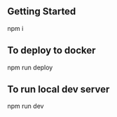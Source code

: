 ## Getting Started
npm i

## To deploy to docker 
npm run deploy

## To run local dev server
npm run dev
